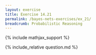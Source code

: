 ```yaml
---
layout: exercise
title: Exercise 14.21
permalink: /bayes-nets-exercises/ex_21/
breadcrumb: Probabilistic Reasoning
---
```


{% include mathjax_support %}

<div><i class="arrow-up loader" data-chapter="bayes-nets-exercises" data-exercise="ex_21" data-rating="0"></i></div>
{% include_relative question.md %}

